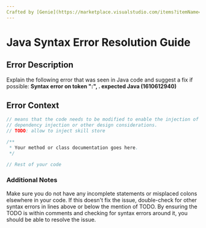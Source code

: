 ```yaml
---
Crafted by [Genie](https://marketplace.visualstudio.com/items?itemName=genieai.chatgpt-vscode)
---
```


# Java Syntax Error Resolution Guide

## Error Description

Explain the following error that was seen in Java code and suggest a fix if possible: 
**Syntax error on token ":", . expected Java (1610612940)**

## Error Context

```java
// means that the code needs to be modified to enable the injection of a skill store, likely for
// dependency injection or other design considerations.
// TODO: allow to inject skill store

/**
 * Your method or class documentation goes here.
 */

// Rest of your code
```

### Additional Notes
Make sure you do not have any incomplete statements or misplaced colons elsewhere in your code.
If this doesn't fix the issue, double-check for other syntax errors in lines above or below the mention of TODO.
By ensuring the TODO is within comments and checking for syntax errors around it, you should be able to resolve the issue.
